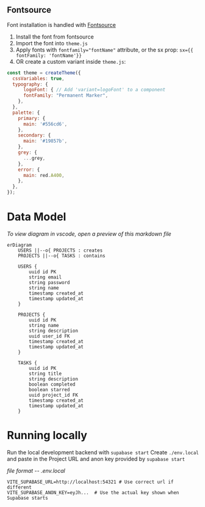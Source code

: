 ## Fontsource
Font installation is handled with [Fontsource](https://fontsource.org/)

1) Install the font from fontsource
2) Import the font into `theme.js`
3) Apply fonts with `fontfamily="fontName"` attribute, or the sx prop: `sx={{ fontFamily: 'fontName'}}`
4) OR create a custom variant inside `theme.js`:

```js
const theme = createTheme({
  cssVariables: true,
  typography: {
      logoFont: { // Add 'variant=logoFont' to a component
      fontFamily: "Permanent Marker",
    },
  },
  palette: {
    primary: {
      main: '#556cd6',
    },
    secondary: {
      main: '#19857b',
    },
    grey: {
      ...grey,
    },
    error: {
      main: red.A400,
    },
  },
});
```

# Data Model
*To view diagram in vscode, open a preview of this markdown file*
```mermaid
erDiagram
    USERS ||--o{ PROJECTS : creates
    PROJECTS ||--o{ TASKS : contains
    
    USERS {
        uuid id PK
        string email
        string password
        string name
        timestamp created_at
        timestamp updated_at
    }
    
    PROJECTS {
        uuid id PK
        string name
        string description
        uuid user_id FK
        timestamp created_at
        timestamp updated_at
    }
    
    TASKS {
        uuid id PK
        string title
        string description
        boolean completed
        boolean starred
        uuid project_id FK
        timestamp created_at
        timestamp updated_at
    }
```

# Running locally
Run the local development backend with `supabase start`
Create `./env.local` and paste in the Project URL and anon key provided by `supabase start`

*file format -- .env.local*
```
VITE_SUPABASE_URL=http://localhost:54321 # Use correct url if different
VITE_SUPABASE_ANON_KEY=eyJh...  # Use the actual key shown when Supabase starts
```